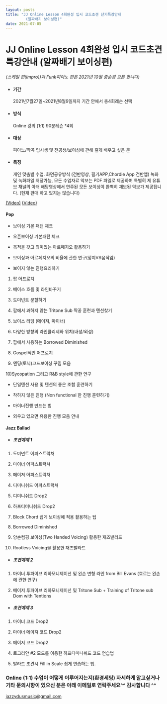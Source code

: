 ```yaml
---
layout: posts
title: "JJ Online Lesson 4회완성 입시 코드초견 단기특강안내
         (알짜배기 보이싱편)"
date: 2021-07-05
---
```


# JJ  Online Lesson 4회완성  입시 코드초견 특강안내 (알짜배기 보이싱편)
*(스케일 편(Impro))과 Funk피아노 편은 2021년 10월 중순경 오픈 합니다)*

- #### 기간
  
  2021년7월27일~2021년8월9일까지 기간 안에서 총4회레슨 선택 

- #### 방식
  
  Online 강의 (1:1)  90분레슨 *4회 

- #### 대상
  
  피아노/작곡 입시생 및 전공생/보이싱에 관해 깊게 배우고 싶은 분

- #### 특징 
  
  개인 맞춤별 수업. 화면공유방식 (건반영상, 필기APP,Chordie App 건반앱) 녹화 및 녹화파일 저장가능, 모든 수업자료 악보는 PDF 파일로 제공하며 특별히 제 유튜브 채널의 아래 해당영상에서 연주된 모든 보이싱이 완벽히 채보된 악보가 제공됩니다. (현재 판매 하고 있지는 않습니다)

<a href="https://youtu.be/FzFflKhrjog" target="_blank"> (Video)</a>
<a href="https://youtu.be/litBhYFjr2U" target="_blank"> (Video)</a>

#### Pop 
- 보이싱 기본 패턴 체크

- 오픈보이싱 기본패턴 체크 
  
- 목적을 갖고 의미있는 아르페지오 활용하기 

- 보이싱과 아르페지오의 비율에 관한 연구(정지VS움직임)

- 보이지 않는 진행요리하기

1) 팝 어프로치 
 
2) 베이스 흐름 및 라인바꾸기

3) 도미넌트 분할하기

4) 팝에서 과하지 않는 Tritone Sub 짝꿍 훈련과 텐션찾기

5) 보이스 리딩 (메이져, 마이너)

6) 다양한 방향의 라인클리셰와 위치(내성/외성)

7) 팝에서 사용하는 Borrowed Diminished

8) Gospel적인 어프로치

9) 엔딩(토닉)코드보이싱 꾸밈 모음

10)Sycopation 그리고 R&B style에 관한 연구

- 단일텐션 사용 및 텐션의 좋은 조합 훈련하기 

- 착하지 않은 진행 (Non functional 한 진행 훈련하기)

- 마이너진행 만드는 법

- 외우고 있으면 유용한 진행 모음 안내

#### Jazz Ballad
- ##### 초견예제 1

1) 도미넌트 어퍼스트럭쳐

2) 마이너 어퍼스트럭쳐

3) 메이저 어퍼스트럭쳐 

3) 디미니쉬드 어퍼스트럭쳐

4) 디미니쉬드 Drop2

5) 하프디미니쉬드 Drop2

6) Block Chord 쉽게 보이싱에 적용 활용하는 팁

7) Borrowed Diminished

8) 양손컴핑 보이싱(Two Handed Voicing) 활용한 재즈발라드

9) Rootless Voicing을 활용한 재즈발라드

- ##### 초견예제 2 

1) 마이너 투파이브 리하모니제이션 및 왼손 변형 라인 from Bill Evans (흐르는 왼손에 관한 연구)

2) 메이저 투파이브 리하모니제이션 및 Tritone Sub + Training of Tritone sub Dom with Tentions


- ##### 초견예제 3

1) 마이너 코드 Drop2

2) 마이너 메이져 코드 Drop2

3) 메이저 코드 Drop2

4) 로크리안 #2 모드를 이용한 하프디미니쉬드 코드 연습법
   
4) 발라드 초견시 Fill in Scale 쉽게 연습하는 법.


### Online (1:1) 수업이 어떻게 이루어지는지(환경세팅) 자세하게 알고싶거나 기타 문의사항이 있으신 분은 아래 이메일로 연락주세요^^ 감사합니다 ^^

jazzydusmusic@gmail.com  

